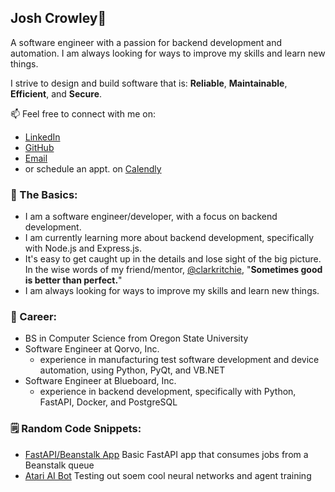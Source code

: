 ## Josh Crowley👋
A software engineer with a passion for backend development and automation. I am always looking for ways to improve my skills and learn new things.

I strive to design and build software that is: **Reliable**, **Maintainable**, **Efficient**, and **Secure**.

📫 Feel free to connect with me on:
- [LinkedIn](https://www.linkedin.com/in/joshua-crowley-3i7/)
- [GitHub](https://github.com/jcrowley3)
- [Email](mailto:jcrowley317@gmail.com)
- or schedule an appt. on [Calendly](https://calendly.com/joshcrowley/30min)

### 💬 The Basics:
- I am a software engineer/developer, with a focus on backend development.
- I am currently learning more about backend development, specifically with Node.js and Express.js.
- It's easy to get caught up in the details and lose sight of the big picture. In the wise words of my friend/mentor, [@clarkritchie](https://github.com/clarkritchie), "**Sometimes good is better than perfect.**" 
- I am always looking for ways to improve my skills and learn new things.

### 🔭 Career:
- BS in Computer Science from Oregon State University
- Software Engineer at Qorvo, Inc.
  - experience in manufacturing test software development and device automation, using Python, PyQt, and VB.NET
- Software Engineer at Blueboard, Inc.
  - experience in backend development, specifically with Python, FastAPI, Docker, and PostgreSQL


### 🗒️ Random Code Snippets:
- [FastAPI/Beanstalk App](https://github.com/jcrowley3/fast_stalk) Basic FastAPI app that consumes jobs from a Beanstalk queue
- [Atari AI Bot](https://github.com/jcrowley3/bots-for-atari-games) Testing out soem cool neural networks and agent training
<!--- [Basic Ruby Stuff](https://github.com/jcrowley3/tic-tac-toe)-->


<!--
**jcrowley3/jcrowley3** is a ✨ _special_ ✨ repository because its `README.md` (this file) appears on your GitHub profile.

Here are some ideas to get you started:

- 🔭 I’m currently working on ...
- 🌱 I’m currently learning ...
- 👯 I’m looking to collaborate on ...
- 🤔 I’m looking for help with ...
- 💬 Ask me about ...
- 📫 How to reach me: ...
- 😄 Pronouns: ...
- ⚡ Fun fact: ...
-->
